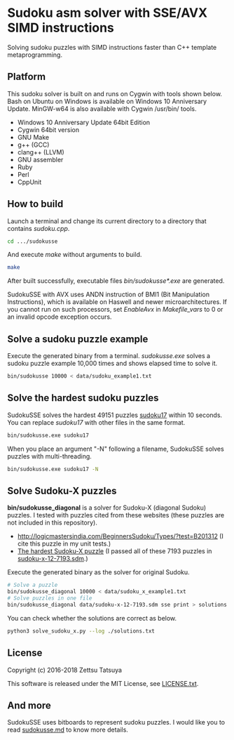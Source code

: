 # Sudoku asm solver with SSE/AVX SIMD instructions

Solving sudoku puzzles with SIMD instructions faster than C++ template metaprogramming.

## Platform

This sudoku solver is built on and runs on Cygwin with tools shown
below. Bash on Ubuntu on Windows is available on Windows 10
Anniversary Update.  MinGW-w64 is also available with Cygwin /usr/bin/
tools.

* Windows 10 Anniversary Update 64bit Edition
* Cygwin 64bit version
* GNU Make
* g++ (GCC)
* clang++ (LLVM)
* GNU assembler
* Ruby
* Perl
* CppUnit

## How to build

Launch a terminal and change its current directory to a directory
that contains _sudoku.cpp_.

```bash
cd .../sudokusse
```

And execute _make_ without arguments to build.

```bash
make
```

After built successfully, executable files _bin/sudokusse*.exe_ are generated.

SudokuSSE with AVX uses ANDN instruction of BMI1 (Bit Manipulation
Instructions), which is available on Haswell and newer
microarchitectures. If you cannot run on such processors, set
_EnableAvx_ in _Makefile_vars_ to 0 or an invalid opcode
exception occurs.

## Solve a sudoku puzzle example

Execute the generated binary from a terminal. _sudokusse.exe_ solves a
sudoku puzzle example 10,000 times and shows elapsed time to solve it.

```bash
bin/sudokusse 10000 < data/sudoku_example1.txt
```

## Solve the hardest sudoku puzzles

SudokuSSE solves the hardest 49151 puzzles
[sudoku17](http://staffhome.ecm.uwa.edu.au/~00013890/sudoku17) within
10 seconds. You can replace _sudoku17_ with other files in the same
format.

```bash
bin/sudokusse.exe sudoku17
```

When you place an argument "-N" following a filename, SudokuSSE
solves puzzles with multi-threading.

```bash
bin/sudokusse.exe sudoku17 -N
```

## Solve Sudoku-X puzzles

__bin/sudokusse_diagonal__ is a solver for Sudoku-X (diagonal Sudoku)
puzzles. I tested with puzzles cited from these websites (these
puzzles are not included in this repository).

* http://logicmastersindia.com/BeginnersSudoku/Types/?test=B201312 (I cite this puzzle in my unit tests.)
* [The hardest Sudoku-X puzzle](http://www.sudocue.net/minx.php) (I passed all of these 7193 puzzles in [sudoku-x-12-7193.sdm](http://www.sudocue.net/files/sudoku-x-12-7193.sdm).)

Execute the generated binary as the solver for original Sudoku.

```bash
# Solve a puzzle
bin/sudokusse_diagonal 10000 < data/sudoku_x_example1.txt
# Solve puzzles in one file
bin/sudokusse_diagonal data/sudoku-x-12-7193.sdm sse print > solutions.txt
```

You can check whether the solutions are correct as below.

```bash
python3 solve_sudoku_x.py --log ./solutions.txt
```

## License

Copyright (c) 2016-2018 Zettsu Tatsuya

This software is released under the MIT License, see [LICENSE.txt](LICENSE.txt).

## And more

SudokuSSE uses bitboards to represent sudoku puzzles.
I would like you to read [sudokusse.md](sudokusse.md) to know more details.
